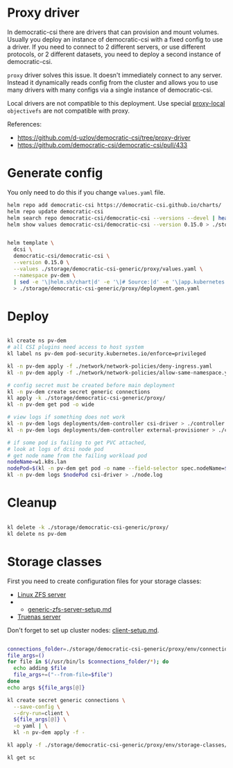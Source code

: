
# Proxy driver

In democratic-csi there are drivers
that can provision and mount volumes.
Usually you deploy an instance of democratic-csi
with a fixed config to use a driver.
If you need to connect to 2 different servers,
or use different protocols, or 2 different datasets,
you need to deploy a second instance of democratic-csi.

`proxy` driver solves this issue. It doesn't immediately connect to any server.
Instead it dynamically reads config from the cluster
and allows you to use many drivers with many configs
via a single instance of democratic-csi.

Local drivers are not compatible to this deployment. Use special [proxy-local](../proxy-local/readme.md)
`objectivefs` are not compatible with proxy.

References:
- https://github.com/d-uzlov/democratic-csi/tree/proxy-driver
- https://github.com/democratic-csi/democratic-csi/pull/433

# Generate config

You only need to do this if you change `values.yaml` file.

```bash
helm repo add democratic-csi https://democratic-csi.github.io/charts/
helm repo update democratic-csi
helm search repo democratic-csi/democratic-csi --versions --devel | head
helm show values democratic-csi/democratic-csi --version 0.15.0 > ./storage/democratic-csi-generic/default-values.yaml
```

```bash

helm template \
  dcsi \
  democratic-csi/democratic-csi \
  --version 0.15.0 \
  --values ./storage/democratic-csi-generic/proxy/values.yaml \
  --namespace pv-dem \
  | sed -e '\|helm.sh/chart|d' -e '\|# Source:|d' -e '\|app.kubernetes.io/managed-by: Helm|d' -e '\|app.kubernetes.io/instance:|d' -e '\|^#|d' \
  > ./storage/democratic-csi-generic/proxy/deployment.gen.yaml

```

# Deploy

```bash

kl create ns pv-dem
# all CSI plugins need access to host system
kl label ns pv-dem pod-security.kubernetes.io/enforce=privileged

kl -n pv-dem apply -f ./network/network-policies/deny-ingress.yaml
kl -n pv-dem apply -f ./network/network-policies/allow-same-namespace.yaml

# config secret must be created before main deployment
kl -n pv-dem create secret generic connections
kl apply -k ./storage/democratic-csi-generic/proxy/
kl -n pv-dem get pod -o wide

# view logs if something does not work
kl -n pv-dem logs deployments/dem-controller csi-driver > ./controller.log
kl -n pv-dem logs deployments/dem-controller external-provisioner > ./controller-external-provisioner.log

# if some pod is failing to get PVC attached,
# look at logs of dcsi node pod
# get node name from the failing workload pod
nodeName=w1.k8s.lan
nodePod=$(kl -n pv-dem get pod -o name --field-selector spec.nodeName=$nodeName -l app.kubernetes.io/csi-role=node)
kl -n pv-dem logs $nodePod csi-driver > ./node.log

```

# Cleanup

```bash

kl delete -k ./storage/democratic-csi-generic/proxy/
kl delete ns pv-dem

```

# Storage classes

First you need to create configuration files for your storage classes:
- [Linux ZFS server](./generic-zfs-storage-classes.md)
- - [generic-zfs-server-setup.md](./generic-zfs-server-setup.md)
- [Truenas server](./truenas-storage-classes.md)

Don't forget to set up cluster nodes: [client-setup.md](./client-setup.md).

```bash

connections_folder=./storage/democratic-csi-generic/proxy/env/connections
file_args=()
for file in $(/usr/bin/ls $connections_folder/*); do
  echo adding $file
  file_args+=("--from-file=$file")
done
echo args ${file_args[@]}

kl create secret generic connections \
  --save-config \
  --dry-run=client \
  ${file_args[@]} \
  -o yaml | \
  kl -n pv-dem apply -f -

kl apply -f ./storage/democratic-csi-generic/proxy/env/storage-classes/

kl get sc

```
